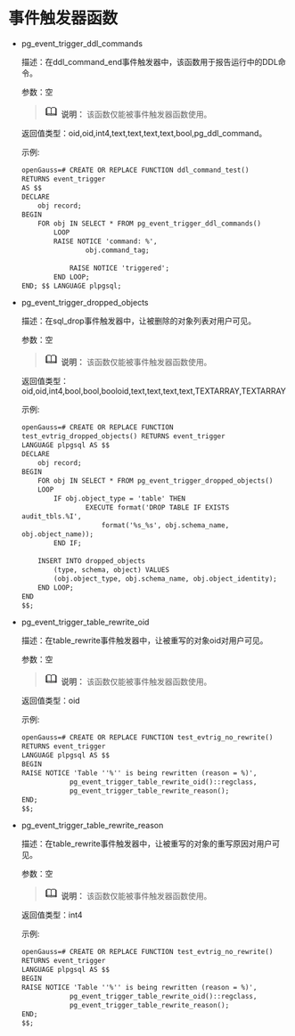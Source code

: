 # 事件触发器函数<a name="ZH-CN_TOPIC_0289014904"></a>

-   pg\_event\_trigger\_ddl\_commands

    描述：在ddl_command_end事件触发器中，该函数用于报告运行中的DDL命令。

    参数：空
    >![](public_sys-resources/icon-note.png) **说明：** 
    >该函数仅能被事件触发器函数使用。

    返回值类型：oid,oid,int4,text,text,text,text,bool,pg_ddl_command。

    示例:

    ```
    openGauss=# CREATE OR REPLACE FUNCTION ddl_command_test()
    RETURNS event_trigger
    AS $$
    DECLARE
        obj record;
    BEGIN
        FOR obj IN SELECT * FROM pg_event_trigger_ddl_commands()
            LOOP
            RAISE NOTICE 'command: %',
                    obj.command_tag;

                RAISE NOTICE 'triggered';
            END LOOP;
    END; $$ LANGUAGE plpgsql;
    ```

-   pg\_event\_trigger\_dropped\_objects

    描述：在sql_drop事件触发器中，让被删除的对象列表对用户可见。

    参数：空

    >![](public_sys-resources/icon-note.png) **说明：** 
    >该函数仅能被事件触发器函数使用。

    返回值类型：oid,oid,int4,bool,bool,booloid,text,text,text,text,TEXTARRAY,TEXTARRAY

    示例:

    ```
    openGauss=# CREATE OR REPLACE FUNCTION test_evtrig_dropped_objects() RETURNS event_trigger
    LANGUAGE plpgsql AS $$
    DECLARE
        obj record;
    BEGIN
        FOR obj IN SELECT * FROM pg_event_trigger_dropped_objects()
        LOOP
            IF obj.object_type = 'table' THEN
                    EXECUTE format('DROP TABLE IF EXISTS audit_tbls.%I',
                        format('%s_%s', obj.schema_name, obj.object_name));
            END IF;

        INSERT INTO dropped_objects
            (type, schema, object) VALUES
            (obj.object_type, obj.schema_name, obj.object_identity);
        END LOOP;
    END
    $$;
    ```

-   pg\_event\_trigger\_table\_rewrite\_oid

    描述：在table_rewrite事件触发器中，让被重写的对象oid对用户可见。

    参数：空

    >![](public_sys-resources/icon-note.png) **说明：** 
    >该函数仅能被事件触发器函数使用。

    返回值类型：oid

    示例:

    ```
    openGauss=# CREATE OR REPLACE FUNCTION test_evtrig_no_rewrite() RETURNS event_trigger
    LANGUAGE plpgsql AS $$
    BEGIN
    RAISE NOTICE 'Table ''%'' is being rewritten (reason = %)',
                pg_event_trigger_table_rewrite_oid()::regclass,
                pg_event_trigger_table_rewrite_reason();
    END;
    $$;
    ```

-   pg\_event\_trigger\_table\_rewrite\_reason

    描述：在table_rewrite事件触发器中，让被重写的对象的重写原因对用户可见。

    参数：空

    >![](public_sys-resources/icon-note.png) **说明：** 
    >该函数仅能被事件触发器函数使用。

    返回值类型：int4

    示例:

    ```
    openGauss=# CREATE OR REPLACE FUNCTION test_evtrig_no_rewrite() RETURNS event_trigger
    LANGUAGE plpgsql AS $$
    BEGIN
    RAISE NOTICE 'Table ''%'' is being rewritten (reason = %)',
                pg_event_trigger_table_rewrite_oid()::regclass,
                pg_event_trigger_table_rewrite_reason();
    END;
    $$;
    ```
